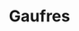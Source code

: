 ---
layout: recette
categories: [recettes]
hidden: true
lang: fr
sitemap: true
title: Gaufres
type: sucre
recettes:
  Classique:
    yield: 12
    ingredients: 
      - nom: oeufs 
        qte: 6
      - nom: farine
        qte: 500
        unite: gr
      - nom: sucre
        qte: 50
        unite: gr
      - nom: beurre mou
        qte: 150
        unite: gr
      - nom: lait
        qte: 750
        unite: mL
        variable: true
      - nom: vanille liquide
    preconditions:
      - Le beurre, le lait et les oeufs doivent être à température ambiante
      - Séparer les blancs des jaunes
    etapes:
      - label: Préparation
        details:
          - Faire un puits de farine tamisée
          - Mettre au centre le sucre, une pincée de sel, le beurre mou, les jaunes d'oeufs
          - Ajouter le lait et petit à petit, fouetter jusqu'à obtenir une pâte bien liquide et sans grumaux
          - Ajouter la vanille liquide
          - Battre les blancs en neige
          - Les incorporer en deux fois
      - label: Cuisson
        emoji: 🔥
        details: 
          - L'appareil à gaufres doit être bien chaud
          - Faire cuire les gaufres sans attendre
---